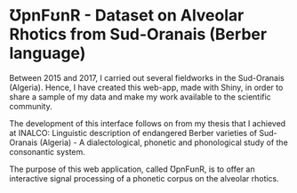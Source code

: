 # ƱpnFʊnR - Dataset on Alveolar Rhotics from Sud-Oranais (Berber language)

Between 2015 and 2017, I carried out several fieldworks in the Sud-Oranais (Algeria). Hence, I have created this web-app, made with Shiny, in order to share a sample of my data and make my work available to the scientific community.

The development of this interface follows on from my thesis that I achieved at INALCO: Linguistic description of endangered Berber varieties of Sud-Oranais (Algeria) - A dialectological, phonetic and phonological study of the consonantic system.

The purpose of this web application, called ƱpnFʊnR, is to offer an interactive signal processing of a phonetic corpus on the alveolar rhotics.
